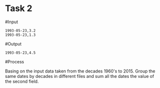 # Task 2

#Input

    1993-05-23,3.2
    1993-05-23,1.3

#Output

    1993-05-23,4.5

#Process

Basing on the input data taken from the decades 1960's to 2015. Group the same dates by decades in different files 
and sum all the dates the value of the second field.